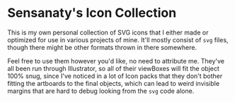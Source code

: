 # Sensanaty's Icon Collection

This is my own personal collection of SVG icons that I either made or optimized for use in various projects of mine. It'll mostly consist of `svg` files, though there might be other formats thrown in there somewhere.

Feel free to use them however you'd like, no need to attribute me. They've all been run through Illustrator, so all of their viewBoxes will fit the object 100% snug, since I've noticed in a lot of Icon packs that they don't bother fitting the artboards to the final objects, which can lead to weird invisible margins that are hard to debug looking from the `svg` code alone.

